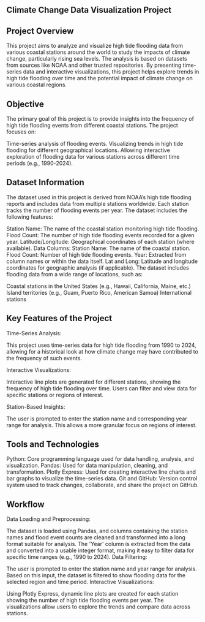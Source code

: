 
## Climate Change Data Visualization Project
## Project Overview

This project aims to analyze and visualize high tide flooding data from various coastal stations around the world to study the impacts of climate change, particularly rising sea levels. The analysis is based on datasets from sources like NOAA and other trusted repositories. By presenting time-series data and interactive visualizations, this project helps explore trends in high tide flooding over time and the potential impact of climate change on various coastal regions.

## Objective

The primary goal of this project is to provide insights into the frequency of high tide flooding events from different coastal stations. The project focuses on:

Time-series analysis of flooding events.
Visualizing trends in high tide flooding for different geographical locations.
Allowing interactive exploration of flooding data for various stations across different time periods (e.g., 1990-2024).
## Dataset Information

The dataset used in this project is derived from NOAA’s high tide flooding reports and includes data from multiple stations worldwide. Each station tracks the number of flooding events per year. The dataset includes the following features:

Station Name: The name of the coastal station monitoring high tide flooding.
Flood Count: The number of high tide flooding events recorded for a given year.
Latitude/Longitude: Geographical coordinates of each station (where available).
Data Columns:
Station Name: The name of the coastal station.
Flood Count: Number of high tide flooding events.
Year: Extracted from column names or within the data itself.
Lat and Long: Latitude and longitude coordinates for geographic analysis (if applicable).
The dataset includes flooding data from a wide range of locations, such as:

Coastal stations in the United States (e.g., Hawaii, California, Maine, etc.)
Island territories (e.g., Guam, Puerto Rico, American Samoa)
International stations
## Key Features of the Project

Time-Series Analysis:

This project uses time-series data for high tide flooding from 1990 to 2024, allowing for a historical look at how climate change may have contributed to the frequency of such events.

Interactive Visualizations:

Interactive line plots are generated for different stations, showing the frequency of high tide flooding over time. Users can filter and view data for specific stations or regions of interest.

Station-Based Insights:

The user is prompted to enter the station name and corresponding year range for analysis. This allows a more granular focus on regions of interest.
## Tools and Technologies

Python: Core programming language used for data handling, analysis, and visualization.
Pandas: Used for data manipulation, cleaning, and transformation.
Plotly Express: Used for creating interactive line charts and bar graphs to visualize the time-series data.
Git and GitHub: Version control system used to track changes, collaborate, and share the project on GitHub.
## Workflow

Data Loading and Preprocessing:

The dataset is loaded using Pandas, and columns containing the station names and flood event counts are cleaned and transformed into a long format suitable for analysis.
The 'Year' column is extracted from the data and converted into a usable integer format, making it easy to filter data for specific time ranges (e.g., 1990 to 2024).
Data Filtering:

The user is prompted to enter the station name and year range for analysis. Based on this input, the dataset is filtered to show flooding data for the selected region and time period.
Interactive Visualizations:

Using Plotly Express, dynamic line plots are created for each station showing the number of high tide flooding events per year. The visualizations allow users to explore the trends and compare data across stations.